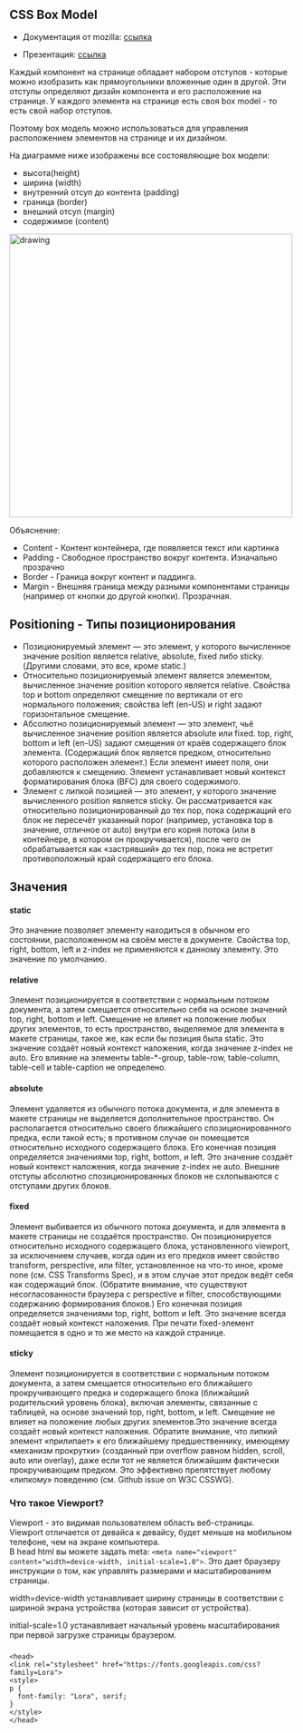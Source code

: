 ## CSS Box Model

- Документация от mozilla: [ссылка](https://developer.mozilla.org/ru/docs/Learn/CSS/Building_blocks/The_box_model)  

- Презентация: [ссылка](https://github.com/ait-tr/cohort24/blob/main/front_end/lesson_03/css-box-model.pdf)

Каждый компонент на странице обладает набором отступов - которые можно изобразить как прямоугольники вложенные один в другой. Эти отступы определяют дизайн компонента и его расположение на странице. У каждого элемента на странице есть своя box model - то есть свой набор отступов.

Поэтому box модель можно использоваться для управления расположением элементов на странице и их дизайном. 

На диаграмме ниже изображены все состоявляющие box модели: 
- высота(height) 
- ширина (width)
- внутренний отсуп до контента (padding)
- граница (border)
- внешний отсуп (margin)
- содержимое (content)

<img src="https://static.javatpoint.com/csspages/images/css-box-model.png" alt="drawing" width="500"/>

Объяснение:

- Content - Контент контейнера, где появляется текст или картинка
- Padding - Свободное пространство вокруг контента. Изначально прозрачно
- Border - Граница вокруг контент и паддинга. 
- Margin - Внешняя граница между разными компонентами страницы (например от кнопки до другой кнопки). Прозрачная. 

## Positioning - Типы позиционирования
- Позиционируемый элемент — это элемент, у которого вычисленное значение position является relative, absolute, fixed либо sticky. (Другими словами, это все, кроме static.)
- Относительно позиционируемый элемент является элементом, вычисленное значение position которого является relative. Свойства top и bottom определяют смещение по вертикали от его нормального положения; свойства left (en-US) и right задают горизонтальное смещение.
- Абсолютно позиционируемый элемент — это элемент, чьё вычисленное значение position является absolute или fixed. top, right, bottom и left (en-US) задают смещения от краёв содержащего блок элемента. (Содержащий блок является предком, относительно которого расположен элемент.) Если элемент имеет поля, они добавляются к смещению. Элемент устанавливает новый контекст форматирования блока (BFC) для своего содержимого.
- Элемент с липкой позицией — это элемент, у которого значение вычисленного position является sticky. Он рассматривается как относительно позиционированный до тех пор, пока содержащий его блок не пересечёт указанный порог (например, установка top в значение, отличное от auto) внутри его корня потока (или в контейнере, в котором он прокручивается), после чего он обрабатывается как «застрявший» до тех пор, пока не встретит противоположный край содержащего его блока.

## Значения
#### static

Это значение позволяет элементу находиться в обычном его состоянии, расположенном на своём месте в документе. Свойства top, right, bottom, left и z-index не применяются к данному элементу. Это значение по умолчанию.

#### relative

Элемент позиционируется в соответствии с нормальным потоком документа, а затем смещается относительно себя на основе значений top, right, bottom и left. Смещение не влияет на положение любых других элементов, то есть пространство, выделяемое для элемента в макете страницы, такое же, как если бы позиция была static. Это значение создаёт новый контекст наложения, когда значение z-index не auto. Его влияние на элементы table-*-group, table-row, table-column, table-cell и table-caption не определено.

#### absolute

Элемент удаляется из обычного потока документа, и для элемента в макете страницы не выделяется дополнительное пространство. Он располагается относительно своего ближайшего спозиционированного предка, если такой есть; в противном случае он помещается относительно исходного содержащего блока. Его конечная позиция определяется значениями top, right, bottom, и left. Это значение создаёт новый контекст наложения, когда значение z-index не auto. Внешние отступы абсолютно спозиционированных блоков не схлопываются с отступами других блоков.

#### fixed

Элемент выбивается из обычного потока документа, и для элемента в макете страницы не создаётся пространство. Он позиционируется относительно исходного содержащего блока, установленного viewport, за исключением случаев, когда один из его предков имеет свойство transform, perspective, или filter, установленное на что-то иное, кроме none (см. CSS Transforms Spec), и в этом случае этот предок ведёт себя как содержащий блок. (Обратите внимание, что существуют несогласованности браузера с perspective и filter, способствующими содержанию формирования блоков.) Его конечная позиция определяется значениями top, right, bottom и left. Это значение всегда создаёт новый контекст наложения. При печати fixed-элемент помещается в одно и то же место на каждой странице.

#### sticky

Элемент позиционируется в соответствии с нормальным потоком документа, а затем смещается относительно его ближайшего прокручивающего предка и содержащего блока (ближайший родительский уровень блока), включая элементы, связанные с таблицей, на основе значений top, right, bottom, и left. Смещение не влияет на положение любых других элементов.Это значение всегда создаёт новый контекст наложения. Обратите внимание, что липкий элемент «прилипает» к его ближайшему предшественнику, имеющему «механизм прокрутки» (созданный при overflow равном hidden, scroll, auto или overlay), даже если тот не является ближайшим фактически прокручивающим предком. Это эффективно препятствует любому «липкому» поведению (см. Github issue on W3C CSSWG).


### Что такое Viewport?
Viewport - это видимая пользователем область веб-страницы.  
Viewport отличается от девайса к девайсу, будет меньше на мобильном телефоне, чем на экране компьютера.   
В head html вы можете задать meta:
`<meta name="viewport" content="width=device-width, initial-scale=1.0">`.
Это дает браузеру инструкции о том, как управлять размерами и масштабированием страницы.

width=device-width устанавливает ширину страницы в соответствии с шириной экрана устройства (которая зависит от устройства).

initial-scale=1.0 устанавливает начальный уровень масштабирования при первой загрузке страницы браузером.

###
```
<head>
<link rel="stylesheet" href="https://fonts.googleapis.com/css?family=Lora">
<style>
p {
  font-family: "Lora", serif;
}
</style>
</head>
```